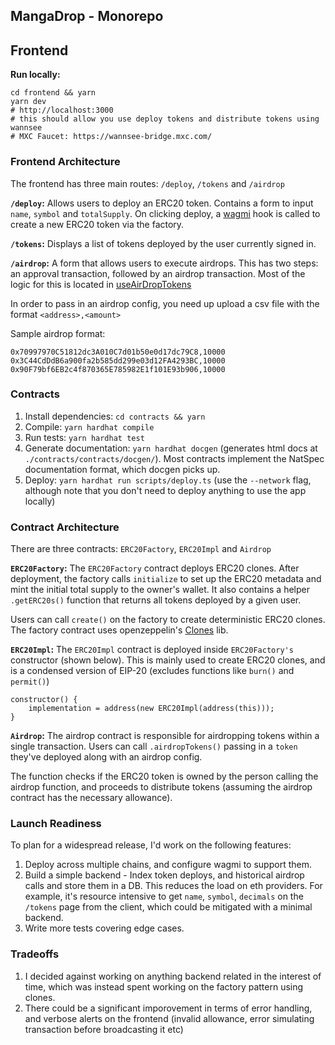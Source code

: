 ## MangaDrop - Monorepo

## **Frontend**

**Run locally:**

```
cd frontend && yarn
yarn dev
# http://localhost:3000
# this should allow you use deploy tokens and distribute tokens using wannsee
# MXC Faucet: https://wannsee-bridge.mxc.com/
```

### **Frontend Architecture**

The frontend has three main routes: `/deploy`, `/tokens` and `/airdrop`

**`/deploy`:** Allows users to deploy an ERC20 token. Contains a form to input `name`, `symbol` and `totalSupply`. On clicking deploy, a [wagmi](https:/wagmi.sh) hook is called to create a new ERC20 token via the factory.

**`/tokens`:** Displays a list of tokens deployed by the user currently signed in.

**`/airdrop`:** A form that allows users to execute airdrops. This has two steps: an approval transaction, followed by an airdrop transaction. Most of the logic for this is located in [useAirDropTokens](./frontend/src/hooks/useAirdropTokens.tsx)

In order to pass in an airdrop config, you need up upload a csv file with the format `<address>,<amount>`

Sample airdrop format:

```
0x70997970C51812dc3A010C7d01b50e0d17dc79C8,10000
0x3C44CdDdB6a900fa2b585dd299e03d12FA4293BC,10000
0x90F79bf6EB2c4f870365E785982E1f101E93b906,10000
```

### **Contracts**

1. Install dependencies: `cd contracts && yarn`
2. Compile: `yarn hardhat compile`
3. Run tests: `yarn hardhat test`
4. Generate documentation: `yarn hardhat docgen` (generates html docs at `./contracts/contracts/docgen/`).
   Most contracts implement the NatSpec documentation format, which docgen picks up.
5. Deploy: `yarn hardhat run scripts/deploy.ts` (use the `--network` flag, although note that you don't need to deploy anything to use the app locally)

### Contract Architecture

There are three contracts: `ERC20Factory`, `ERC20Impl` and `Airdrop`

**`ERC20Factory`:** The `ERC20Factory` contract deploys ERC20 clones. After deployment, the factory calls `initialize` to set up the ERC20 metadata and mint the initial total supply to the owner's wallet. It also contains a helper `.getERC20s()` function that returns all tokens deployed by a given user.

Users can call `create()` on the factory to create deterministic ERC20 clones. The factory contract uses openzeppelin's [Clones](https://github.com/OpenZeppelin/openzeppelin-contracts/blob/master/contracts/proxy/Clones.sol) lib.

**`ERC20Impl`:** The `ERC20Impl` contract is deployed inside `ERC20Factory's` constructor (shown below). This is mainly used to create ERC20 clones, and is a condensed version of EIP-20 (excludes functions like `burn()` and `permit()`)

```
constructor() {
    implementation = address(new ERC20Impl(address(this)));
}
```

**`Airdrop`:** The airdrop contract is responsible for airdropping tokens within a single transaction. Users can call `.airdropTokens()` passing in a `token` they've deployed along with an airdrop config.

The function checks if the ERC20 token is owned by the person calling the airdrop function, and proceeds to distribute tokens (assuming the airdrop contract has the necessary allowance).

### Launch Readiness

To plan for a widespread release, I'd work on the following features:

1. Deploy across multiple chains, and configure wagmi to support them.
2. Build a simple backend - Index token deploys, and historical airdrop calls and store them in a DB. This reduces the load on eth providers. For example, it's resource intensive to get `name`, `symbol`, `decimals` on the `/tokens` page from the client, which could be mitigated with a minimal backend.
3. Write more tests covering edge cases.

### Tradeoffs

1. I decided against working on anything backend related in the interest of time, which was instead spent working on the factory pattern using clones.
2. There could be a significant imporovement in terms of error handling, and verbose alerts on the frontend (invalid allowance, error simulating transaction before broadcasting it etc)
